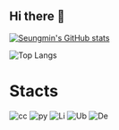 ## Hi there 👋

<!--
**Seungmimn/Seungmimn** is a ✨ _special_ ✨ repository because its `README.md` (this file) appears on your GitHub profile.

Here are some ideas to get you started:




-->
[![Seungmin's GitHub stats](https://github-readme-stats.vercel.app/api?username=Seungmimn)](https://github.com/anuraghazra/github-readme-stats)

![Top Langs](https://github-readme-stats.vercel.app/api/top-langs/?username=Seungmimn&hide=SWIG,Makefile,CSS,html,Assembly)

# Stacts

![cc](https://img.shields.io/badge/C-00599C?style=for-the-badge&logo=c&logoColor=white)
![py](https://img.shields.io/badge/Python-3776AB?style=for-the-badge&logo=python&logoColor=white)
![Li](https://img.shields.io/badge/Linux-FCC624?style=for-the-badge&logo=linux&logoColor=black)
![Ub](https://img.shields.io/badge/Ubuntu-E95420?style=for-the-badge&logo=ubuntu&logoColor=white)
![De](https://img.shields.io/badge/Debian-A81D33?style=for-the-badge&logo=debian&logoColor=white)
